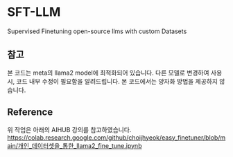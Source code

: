 # SFT-LLM
Supervised Finetuning open-source llms with custom Datasets

## 참고
본 코드는 meta의 llama2 model에 최적화되어 있습니다. 다른 모델로 변경하여 사용 시, 코드 내부 수정이 필요함을 알려드립니다.
본 코드에서는 양자화 방법을 제공하지 않습니다.

## Reference
위 작업은 아래의 AIHUB 강의를 참고하였습니다.
https://colab.research.google.com/github/choijhyeok/easy_finetuner/blob/main/개인_데이터셋을_통한_llama2_fine_tune.ipynb
